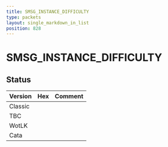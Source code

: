 ```yaml
---
title: SMSG_INSTANCE_DIFFICULTY
type: packets
layout: single_markdown_in_list
position: 828
---
```


# SMSG_INSTANCE_DIFFICULTY

## Status

Version | Hex | Comment
---------- | ---------- | ---------- 
Classic |  |  
TBC |  |  
WotLK |  |  
Cata |  |  
